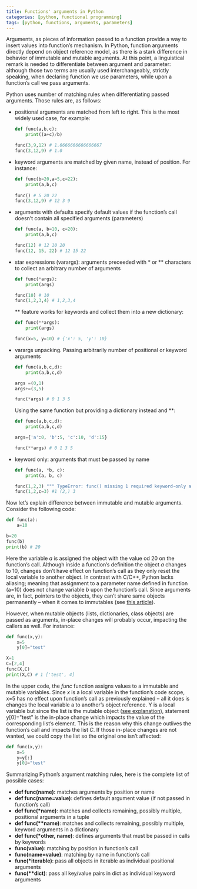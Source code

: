 ```yaml
---
title: Functions' arguments in Python
categories: [python, functional programming]
tags: [python, functions, arguments, parameters]
---
```



Arguments, as pieces of information passed to a function provide a way to insert values into function’s mechanism. In Python, function arguments directly depend on object reference model, as there is a stark difference in behavior of immutable and mutable arguments. At this point, a linguistical remark is needed to differentiate between argument and parameter: although those two terms are usually used interchangeably, strictly speaking, when declaring function we use parameters, while upon a function’s call we pass arguments. 

Python uses number of matching rules when differentiating passed arguments. Those rules are, as follows:

-	positional arguments are matched from left to right. This is the most widely used case, for example:
    ```python
    def func(a,b,c):
        print((a+c)/b)

    func(3,9,12) # 1.6666666666666667
    func(3,12,9) # 1.0
    ```
-	keyword arguments are matched by given name, instead of position. For instance:
    ```python
    def func(b=20,a=5,c=22):
        print(a,b,c)
        
    func() # 5 20 22
    func(3,12,9) # 12 3 9
    ```
-	arguments with defaults specify default values if the function’s call doesn’t contain all specified arguments (parameters)
    ```python
    def func(a, b=10, c=20):
        print(a,b,c)

    func(12) # 12 10 20
    func(12, 15, 22) # 12 15 22
    ```
-	star expressions (varargs): arguments preceeded with * or ** characters to collect an arbitrary number of arguments
    ```python
    def func(*args):
        print(args)

    func(10) # 10
    func(1,2,3,4) # 1,2,3,4
    ```
    ** feature works for keywords and collect them into a new dictionary:

    ```python
    def func(**args):
        print(args)

    func(x=5, y=10) # {'x': 5, 'y': 10}
    ```
-	varargs unpacking. Passing arbitrarily number of positional or keyword arguments

    ```python
    def func(a,b,c,d):
        print(a,b,c,d)

    args =(0,1)
    args+=(3,5)

    func(*args) # 0 1 3 5
    ```
    Using the same function but providing a dictionary instead and **:
    ```python
    def func(a,b,c,d):
        print(a,b,c,d)

    args={'a':0, 'b':5, 'c':10, 'd':15}

    func(**args) # 0 1 3 5
    ```
-	keyword only: arguments that must be passed by name
    ```python
    def func(a, *b, c):
        print(a, b, c)

    func(1,2,3) """ TypeError: func() missing 1 required keyword-only argument: 'c'"""
    func(1,2,c=3) #1 (2,) 3
    ```

Now let’s explain difference between immutable and mutable arguments. Consider the following code:
```python
def func(a):
    a=10

b=20
func(b)
print(b) # 20
```
Here the variable <i>a</i> is assigned the object with the value od 20 on the function’s call. Although inside a function’s definition the object <i>a</i> changes to 10, changes don’t have effect on function’s call as they only reset the local variable to another object.  In contrast with C/C++, Python lacks aliasing; meaning that assignment to a parameter name defined in function (a=10) does not change variable <i>b</i> upon the function’s call. Since arguments are, in fact, pointers to the objects, they can’t share same objects permanently – when it comes to immutables (see <a href="https://sbozich.github.io/posts/dynamic-typing-pt1/" target="_blank">this article</a>). 

However, when mutable objects (lists, dictionaries, class objects) are passed as arguments, in-place changes will probably occur, impacting the callers as well. For instance:
```python
def func(x,y):
    x=5
    y[0]="test"

X=1
C=[2,4]
func(X,C)
print(X,C) # 1 ['test', 4]
```
In the upper code, the <i>func</i> function assigns values to a immutable and mutable variables. Since <i>x</i> is a local variable in the function’s code scope, x=5 has no effect upon function’s call as previously explained – all it does is changes the local variable a to another’s object reference. Y is a local variable but since the list is the mutable object (<a href="https://sbozich.github.io/posts/dynamic-typing-pt2/" target="_blank">see explanation</a>),  statement y[0]="test" is the in-place change which impacts the value of the corresponding list’s element. This is the reason why this change outlives the function’s call and impacts the list <i>C</i>. If those in-place changes are not wanted, we could copy the list so the original one isn’t affected:
```python
def func(x,y):
    x=5
    y=y[:]
    y[0]="test"
```
Summarizing Python’s argument matching rules, here is the complete list of possible cases:

* <b>def func(name):</b> matches arguments by position or name
* <b>def func(name=value)</b>: defines default argument value (if not passed in function’s call)
* <b>def func(*name)</b>: matches and collects remaining, possibly multiple, positional arguments in a tuple
* <b>def func(**name)</b>: matches and collects remaining, possibly multiple, keyword arguments in a dictionary
* <b>def func(*other, name)</b>: defines arguments that must be passed in calls by keywords
* <b>func(value)</b>: matching by position in function’s call
* <b>func(name=value)</b>: matching by name in function’s call
* <b>func(*iterable)</b>: pass all objects in iterable as individual positional arguments
* <b>func(**dict)</b>: pass all key/value pairs in dict as individual keyword arguments

